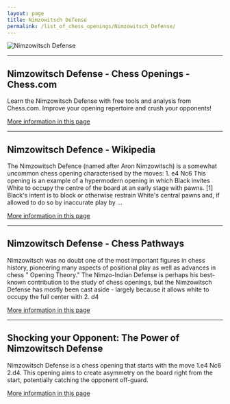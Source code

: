 ```yaml
---
layout: page
title: Nimzowitsch Defense
permalink: /list_of_chess_openings/Nimzowitsch_Defense/
---
```


![Nimzowitsch Defense](https://www.thechesswebsite.com/wp-content/uploads/2013/06/nimzowitsch-defense-featured.jpg)

---

## Nimzowitsch Defense - Chess Openings - Chess.com

Learn the Nimzowitsch Defense with free tools and analysis from Chess.com. Improve your opening repertoire and crush your opponents!

[More information in this page](https://www.chess.com/openings/Nimzowitsch-Defense)

---

## Nimzowitsch Defence - Wikipedia

The Nimzowitsch Defence (named after Aron Nimzowitsch) is a somewhat uncommon chess opening characterised by the moves: 1. e4 Nc6 This opening is an example of a hypermodern opening in which Black invites White to occupy the centre of the board at an early stage with pawns. [1] Black's intent is to block or otherwise restrain White's central pawns and, if allowed to do so by inaccurate play by ...

[More information in this page](https://en.wikipedia.org/wiki/Nimzowitsch_Defence)

---

## Nimzowitsch Defense - Chess Pathways

Nimzowitsch was no doubt one of the most important figures in chess history, pioneering many aspects of positional play as well as advances in chess " Opening Theory." The Nimzo-Indian Defense is perhaps his best-known contribution to the study of chess openings, but the Nimzowitsch Defense has mostly been cast aside - largely because it allows white to occupy the full center with 2. d4

[More information in this page](https://chesspathways.com/chess-openings/kings-pawn-opening/nimzowitsch-defense/)

---

## Shocking your Opponent: The Power of Nimzowitsch Defense

Nimzowitsch Defense is a chess opening that starts with the move 1.e4 Nc6 2.d4. This opening aims to create asymmetry on the board right from the start, potentially catching the opponent off-guard.

[More information in this page](https://papachess.com/openings/nimzowitsch-defense)

